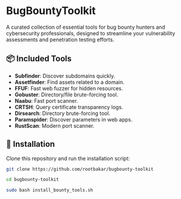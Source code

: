 # BugBountyToolkit

A curated collection of essential tools for bug bounty hunters and cybersecurity professionals, designed to streamline your vulnerability assessments and penetration testing efforts.

## 📦 Included Tools

- **Subfinder**: Discover subdomains quickly.
- **Assetfinder**: Find assets related to a domain.
- **FFUF**: Fast web fuzzer for hidden resources.
- **Gobuster**: Directory/file brute-forcing tool.
- **Naabu**: Fast port scanner.
- **CRTSH**: Query certificate transparency logs.
- **Dirsearch**: Directory brute-forcing tool.
- **Paramspider**: Discover parameters in web apps.
- **RustScan**: Modern port scanner.

## 🚀 Installation
Clone this repository and run the installation script:

```bash
git clone https://github.com/rootbakar/bugbounty-toolkit
```
```bash
cd bugbounty-toolkit
```
```bash
sudo bash install_bounty_tools.sh
```
